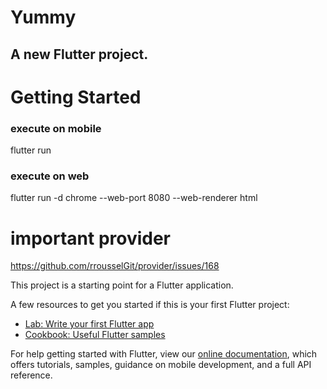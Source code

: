 # Yummy

## A new Flutter project.

# Getting Started

### execute on mobile
flutter run
### execute on web
flutter run -d chrome --web-port 8080 --web-renderer html

# important provider
https://github.com/rrousselGit/provider/issues/168

This project is a starting point for a Flutter application.

A few resources to get you started if this is your first Flutter project:

- [Lab: Write your first Flutter app](https://flutter.dev/docs/get-started/codelab)
- [Cookbook: Useful Flutter samples](https://flutter.dev/docs/cookbook)

For help getting started with Flutter, view our
[online documentation](https://flutter.dev/docs), which offers tutorials,
samples, guidance on mobile development, and a full API reference.